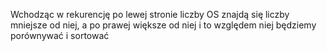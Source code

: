 Wchodząc w rekurencję po lewej stronie liczby OS znajdą się liczby mniejsze od niej, a po prawej większe od niej i to względem niej będziemy porównywać i sortować
